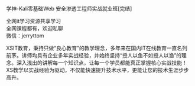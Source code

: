 学神-Kali零基础Web 安全渗透工程师实战就业班[完结]

全网it学习资源共享学习<br>全网课程都有，欢迎私聊<br>微信：jerryttom<br>

XSIT教育，秉持只做“良心教育”的教学理念，多年来在国内IT在线教育一直名列前茅。讲师均具有企业多年实战经验，并始终坚持“授人以鱼不如授人以渔”的理念。深入浅出的讲解每一个知识点，让每一个学员都能真正掌握核心实战技能！XS教学以实战经验为驱动，不仅能快速提升技术水平，更能让您的技术生涯步步高升。